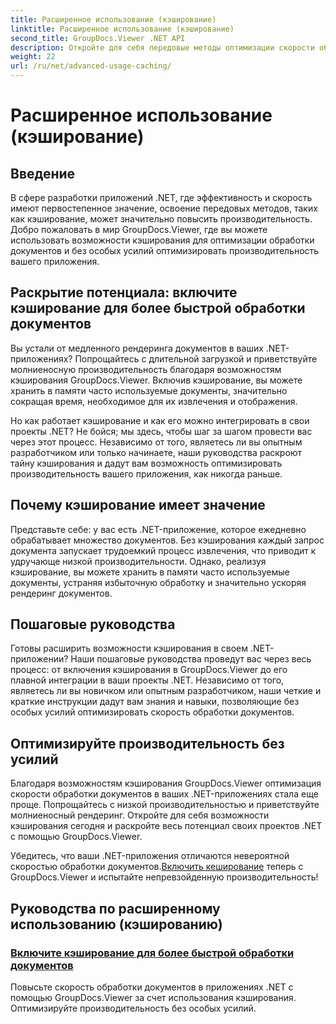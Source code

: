 ```yaml
---
title: Расширенное использование (кэширование)
linktitle: Расширенное использование (кэширование)
second_title: GroupDocs.Viewer .NET API
description: Откройте для себя передовые методы оптимизации скорости обработки документов в приложениях .NET с помощью GroupDocs.Viewer. Узнайте, как включить кэширование для повышения производительности прямо сейчас!
weight: 22
url: /ru/net/advanced-usage-caching/
---
```


# Расширенное использование (кэширование)


## Введение

В сфере разработки приложений .NET, где эффективность и скорость имеют первостепенное значение, освоение передовых методов, таких как кэширование, может значительно повысить производительность. Добро пожаловать в мир GroupDocs.Viewer, где вы можете использовать возможности кэширования для оптимизации обработки документов и без особых усилий оптимизировать производительность вашего приложения.

## Раскрытие потенциала: включите кэширование для более быстрой обработки документов

Вы устали от медленного рендеринга документов в ваших .NET-приложениях? Попрощайтесь с длительной загрузкой и приветствуйте молниеносную производительность благодаря возможностям кэширования GroupDocs.Viewer. Включив кэширование, вы можете хранить в памяти часто используемые документы, значительно сокращая время, необходимое для их извлечения и отображения.

Но как работает кэширование и как его можно интегрировать в свои проекты .NET? Не бойся; мы здесь, чтобы шаг за шагом провести вас через этот процесс. Независимо от того, являетесь ли вы опытным разработчиком или только начинаете, наши руководства раскроют тайну кэширования и дадут вам возможность оптимизировать производительность вашего приложения, как никогда раньше.

## Почему кэширование имеет значение

Представьте себе: у вас есть .NET-приложение, которое ежедневно обрабатывает множество документов. Без кэширования каждый запрос документа запускает трудоемкий процесс извлечения, что приводит к удручающе низкой производительности. Однако, реализуя кэширование, вы можете хранить в памяти часто используемые документы, устраняя избыточную обработку и значительно ускоряя рендеринг документов.

## Пошаговые руководства

Готовы расширить возможности кэширования в своем .NET-приложении? Наши пошаговые руководства проведут вас через весь процесс: от включения кэширования в GroupDocs.Viewer до его плавной интеграции в ваши проекты .NET. Независимо от того, являетесь ли вы новичком или опытным разработчиком, наши четкие и краткие инструкции дадут вам знания и навыки, позволяющие без особых усилий оптимизировать скорость обработки документов.

## Оптимизируйте производительность без усилий

Благодаря возможностям кэширования GroupDocs.Viewer оптимизация скорости обработки документов в ваших .NET-приложениях стала еще проще. Попрощайтесь с низкой производительностью и приветствуйте молниеносный рендеринг. Откройте для себя возможности кэширования сегодня и раскройте весь потенциал своих проектов .NET с помощью GroupDocs.Viewer.

 Убедитесь, что ваши .NET-приложения отличаются невероятной скоростью обработки документов.[Включить кеширование](./enable-caching/) теперь с GroupDocs.Viewer и испытайте непревзойденную производительность!

## Руководства по расширенному использованию (кэшированию)
### [Включите кэширование для более быстрой обработки документов](./enable-caching/)
Повысьте скорость обработки документов в приложениях .NET с помощью GroupDocs.Viewer за счет использования кэширования. Оптимизируйте производительность без особых усилий.